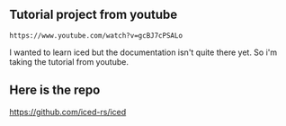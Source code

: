 ## Tutorial project from youtube
    https://www.youtube.com/watch?v=gcBJ7cPSALo

I wanted to learn iced but the documentation isn't quite there yet. So i'm taking the tutorial from youtube.

## Here is the repo
https://github.com/iced-rs/iced
